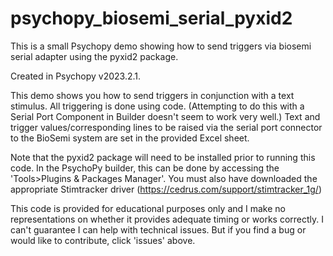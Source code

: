 # psychopy_biosemi_serial_pyxid2

This is a small Psychopy demo showing how to send triggers via biosemi serial adapter using the pyxid2 package.
 
Created in Psychopy v2023.2.1. 

This demo shows you how to send triggers in conjunction with a text
stimulus. All triggering is done using code. (Attempting to do this with
a Serial Port Component in Builder doesn't seem to work very well.) Text
and trigger values/corresponding lines to be raised via the serial port
connector to the BioSemi system are set in the provided Excel sheet. 

Note that the pyxid2 package will need to be installed prior to running
this code. In the PsychoPy builder, this can be done by accessing the
'Tools>Plugins & Packages Manager'. You must also have downloaded the
appropriate Stimtracker driver
(https://cedrus.com/support/stimtracker_1g/)

This code is provided for educational purposes only and I make no
representations on whether it provides adequate timing or works
correctly. I can't guarantee I can help with technical issues. But if
you find a bug or would like to contribute, click 'issues' above.
